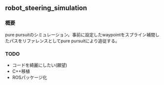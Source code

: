 ## robot_steering_simulation

### 概要
pure pursuitのシミュレーション。事前に設定したwaypointをスプライン補間したパスをリファレンスとしてpure pursuitにより追従する。

### TODO
- コードを綺麗にしたい(願望)
- C++移植
- ROSパッケージ化
